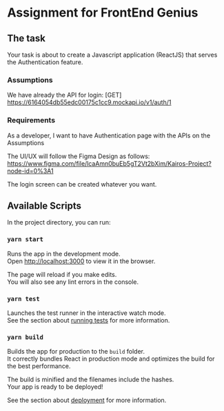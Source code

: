 # Assignment for FrontEnd Genius

## The task
Your task is about to create a Javascript application (ReactJS) that serves the
Authentication feature.

### Assumptions
We have already the API for login:
[GET] https://6164054db55edc00175c1cc9.mockapi.io/v1/auth/1

### Requirements
As a developer, I want to have Authentication page with the APIs on the Assumptions

The UI/UX will follow the Figma Design as follows:
https://www.figma.com/file/lcaAmn0buEb5gT2Vt2bXim/Kairos-Project?node-id=0%3A1

The login screen can be created whatever you want.


## Available Scripts

In the project directory, you can run:

### `yarn start`

Runs the app in the development mode.\
Open [http://localhost:3000](http://localhost:3000) to view it in the browser.

The page will reload if you make edits.\
You will also see any lint errors in the console.

### `yarn test`

Launches the test runner in the interactive watch mode.\
See the section about [running tests](https://facebook.github.io/create-react-app/docs/running-tests) for more information.

### `yarn build`

Builds the app for production to the `build` folder.\
It correctly bundles React in production mode and optimizes the build for the best performance.

The build is minified and the filenames include the hashes.\
Your app is ready to be deployed!

See the section about [deployment](https://facebook.github.io/create-react-app/docs/deployment) for more information.